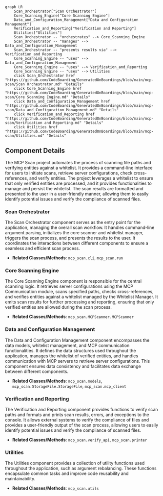```mermaid
graph LR
    Scan_Orchestrator["Scan Orchestrator"]
    Core_Scanning_Engine["Core Scanning Engine"]
    Data_and_Configuration_Management["Data and Configuration Management"]
    Verification_and_Reporting["Verification and Reporting"]
    Utilities["Utilities"]
    Scan_Orchestrator -- "orchestrates" --> Core_Scanning_Engine
    Scan_Orchestrator -- "manages" --> Data_and_Configuration_Management
    Scan_Orchestrator -- "presents results via" --> Verification_and_Reporting
    Core_Scanning_Engine -- "uses" --> Data_and_Configuration_Management
    Core_Scanning_Engine -- "uses" --> Verification_and_Reporting
    Core_Scanning_Engine -- "uses" --> Utilities
    click Scan_Orchestrator href "https://github.com/CodeBoarding/GeneratedOnBoardings/blob/main/mcp-scan/Scan Orchestrator.md" "Details"
    click Core_Scanning_Engine href "https://github.com/CodeBoarding/GeneratedOnBoardings/blob/main/mcp-scan/Core Scanning Engine.md" "Details"
    click Data_and_Configuration_Management href "https://github.com/CodeBoarding/GeneratedOnBoardings/blob/main/mcp-scan/Data and Configuration Management.md" "Details"
    click Verification_and_Reporting href "https://github.com/CodeBoarding/GeneratedOnBoardings/blob/main/mcp-scan/Verification and Reporting.md" "Details"
    click Utilities href "https://github.com/CodeBoarding/GeneratedOnBoardings/blob/main/mcp-scan/Utilities.md" "Details"
```

## Component Details

The MCP Scan project automates the process of scanning file paths and verifying entities against a whitelist. It provides a command-line interface for users to initiate scans, retrieve server configurations, check cross-references, and verify entities. The project leverages a whitelist to ensure that only verified entities are processed, and it provides functionalities to manage and persist the whitelist. The scan results are formatted and presented to the user in a user-friendly manner, allowing them to easily identify potential issues and verify the compliance of scanned files.

### Scan Orchestrator
The Scan Orchestrator component serves as the entry point for the application, managing the overall scan workflow. It handles command-line argument parsing, initializes the core scanner and whitelist manager, triggers the scan process, and presents the results to the user. It coordinates the interactions between different components to ensure a seamless and efficient scan process.
- **Related Classes/Methods**: `mcp_scan.cli`, `mcp_scan.run`

### Core Scanning Engine
The Core Scanning Engine component is responsible for the central scanning logic. It retrieves server configurations using the MCP Communication module, scans specified paths, checks cross-references, and verifies entities against a whitelist managed by the Whitelist Manager. It emits scan results for further processing and reporting, ensuring that only verified entities are allowed during the scan process.
- **Related Classes/Methods**: `mcp_scan.MCPScanner.MCPScanner`

### Data and Configuration Management
The Data and Configuration Management component encompasses the data models, whitelist management, and MCP communication functionalities. It defines the data structures used throughout the application, manages the whitelist of verified entities, and handles communication with MCP servers to retrieve server configurations. This component ensures data consistency and facilitates data exchange between different components.
- **Related Classes/Methods**: `mcp_scan.models`, `mcp_scan.StorageFile.StorageFile`, `mcp_scan.mcp_client`

### Verification and Reporting
The Verification and Reporting component provides functions to verify scan paths and formats and prints scan results, errors, and exceptions to the console. It allows external systems to verify the compliance of files and provides a user-friendly output of the scan process, allowing users to easily identify potential issues and verify the compliance of scanned files.
- **Related Classes/Methods**: `mcp_scan.verify_api`, `mcp_scan.printer`

### Utilities
The Utilities component provides a collection of utility functions used throughout the application, such as argument rebalancing. These functions encapsulate common tasks and improve code reusability and maintainability.
- **Related Classes/Methods**: `mcp_scan.utils`